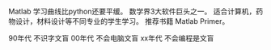 
##### 
Matlab 学习曲线比python还要平缓。
数学界3大软件巨头之一。
适合计算机，药物设计，材料设计等不同专业的学生学习。
推荐书籍 Matlab Primer。

90年代 不识字文盲
00年代 不会电脑文盲
xx年代 不会编程是文盲
